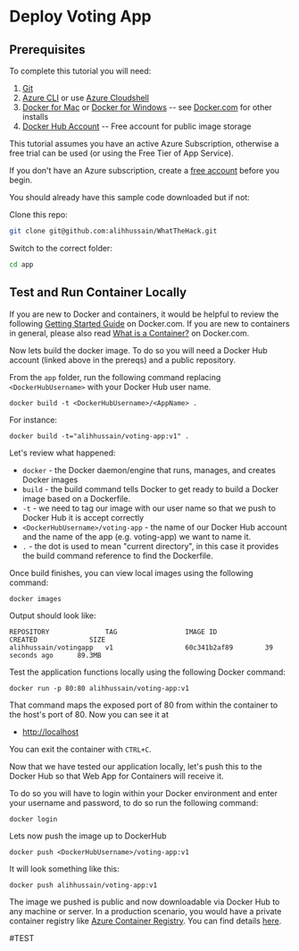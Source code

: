 # Deploy Voting App

## Prerequisites

To complete this tutorial you will need:

1. [Git](https://git-scm.com/)
2. [Azure CLI](https://docs.microsoft.com/cli/azure/get-started-with-azure-cli) or use [Azure Cloudshell](https://docs.microsoft.com/en-us/azure/cloud-shell/quickstart)
3. [Docker for Mac](https://store.docker.com/editions/community/docker-ce-desktop-mac) or [Docker for Windows](https://store.docker.com/editions/community/docker-ce-desktop-windows) -- see [Docker.com](https://www.docker.com/) for other installs
4. [Docker Hub Account](https://hub.docker.com/) -- Free account for public image storage

This tutorial assumes you have an active Azure Subscription, otherwise a free trial can be used (or using the Free Tier of App Service).

If you don't have an Azure subscription, create a [free account](https://azure.microsoft.com/free/) before you begin.

You should already have this sample code downloaded but if not:

Clone this repo:

```bash
git clone git@github.com:alihhussain/WhatTheHack.git
```

Switch to the correct folder:

```bash
cd app
```

## Test and Run Container Locally

If you are new to Docker and containers, it would be helpful to review the following [Getting Started Guide](https://docs.docker.com/get-started/) on Docker.com. If you are new to containers in general, please also read [What is a Container?](https://www.docker.com/what-container) on Docker.com.

Now lets build the docker image. To do so you will need a Docker Hub account (linked above in the prereqs) and a public repository.

From the `app` folder, run the following command replacing `<DockerHubUsername>` with your Docker Hub user name. 

```
docker build -t <DockerHubUsername>/<AppName> .
```

For instance:

```
docker build -t="alihhussain/voting-app:v1" .
```

Let's review what happened:
- `docker` - the Docker daemon/engine that runs, manages, and creates Docker images
- `build` - the build command tells Docker to get ready to build a Docker image based on a Dockerfile.
- `-t` - we need to tag our image with our user name so that we push to Docker Hub it is accept correctly
- `<DockerHubUsername>/voting-app` - the name of our Docker Hub account and the name of the app (e.g. voting-app) we want to name it.
- `.` - the dot is used to mean "current directory", in this case it provides the build command reference to find the Dockerfile.

Once build finishes, you can view local images using the following command:

```
docker images
```

Output should look like:

```
REPOSITORY              TAG                 IMAGE ID            CREATED             SIZE
alihhussain/votingapp   v1                  60c341b2af89        39 seconds ago      89.3MB
```

Test the application functions locally using the following Docker command:

```
docker run -p 80:80 alihhussain/voting-app:v1
```

That command maps the exposed port of 80 from within the container to the host's port of 80. Now you can see it at
- [http://localhost](http://localhost)

You can exit the container with `CTRL+C`.

Now that we have tested our application locally, let's push this to the Docker Hub so that Web App for Containers will receive it.

To do so you will have to login within your Docker environment and enter your username and password, to do so run the following command:

```
docker login
```

Lets now push the image up to DockerHub

```
docker push <DockerHubUsername>/voting-app:v1
```

It will look something like this:
```
docker push alihhussain/voting-app:v1
```

The image we pushed is public and now downloadable via Docker Hub to any machine or server. In a production scenario, you would have a private container registry like [Azure Container Registry](https://azure.microsoft.com/en-us/services/container-registry/). You can find details [here](https://docs.microsoft.com/en-us/azure/app-service/containers/app-service-linux-cli#using-docker-images-from-a-private-registry).

#TEST